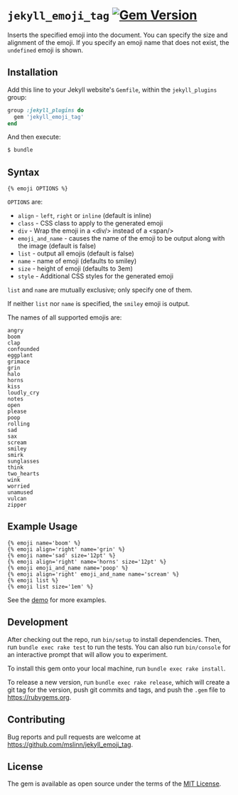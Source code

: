 # `jekyll_emoji_tag` [![Gem Version](https://badge.fury.io/rb/jekyll_emoji_tag.svg)](https://badge.fury.io/rb/jekyll_emoji_tag)

Inserts the specified emoji into the document.
You can specify the size and alignment of the emoji.
If you specify an emoji name that does not exist, the `undefined` emoji is shown.


## Installation

Add this line to your Jekyll website's `Gemfile`, within the `jekyll_plugins` group:

```ruby
group :jekyll_plugins do
  gem 'jekyll_emoji_tag'
end
```

And then execute:

```bash
$ bundle
```


## Syntax

```text
{% emoji OPTIONS %}
```

`OPTIONS` are:

- `align` - `left`, `right` or `inline` (default is inline)
- `class` - CSS class to apply to the generated emoji
- `div`   - Wrap the emoji in a &lt;div/> instead of a &lt;span/>
- `emoji_and_name` - causes the name of the emoji to be output along with the image (default is false)
- `list` - output all emojis (default is false)
- `name` - name of emoji (defaults to smiley)
- `size` - height of emoji (defaults to 3em)
- `style` - Additional CSS styles for the generated emoji

`list` and `name` are mutually exclusive; only specify one of them.

If neither `list` nor `name` is specified, the `smiley` emoji is output.

The names of all supported emojis are:

```text
angry
boom
clap
confounded
eggplant
grimace
grin
halo
horns
kiss
loudly_cry
notes
open
please
poop
rolling
sad
sax
scream
smiley
smirk
sunglasses
think
two_hearts
wink
worried
unamused
vulcan
zipper
```

## Example Usage

```text
{% emoji name='boom' %}
{% emoji align='right' name='grin' %}
{% emoji name='sad' size='12pt' %}
{% emoji align='right' name='horns' size='12pt' %}
{% emoji emoji_and_name name='poop' %}
{% emoji align='right' emoji_and_name name='scream' %}
{% emoji list %}
{% emoji list size='1em' %}
```

See the [demo](demo/index.html) for more examples.


## Development

After checking out the repo, run `bin/setup` to install dependencies.
Then, run `bundle exec rake test` to run the tests.
You can also run `bin/console` for an interactive prompt that will allow you to experiment.

To install this gem onto your local machine, run `bundle exec rake install`.

To release a new version, run `bundle exec rake release`,
which will create a git tag for the version, push git commits and tags,
and push the `.gem` file to https://rubygems.org.


## Contributing

Bug reports and pull requests are welcome at https://github.com/mslinn/jekyll_emoji_tag.


## License

The gem is available as open source under the terms of the [MIT License](http://opensource.org/licenses/MIT).
